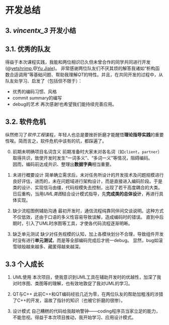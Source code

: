 # 开发总结

## 3. *vincentx_3* 开发小结
## 3.1. 优秀的队友
得益于本次课程实践，我能和两位相识已久但未曾合作的同学共同进行开发(@[yetshrimp](https://github.com/yetshrimp),@[Yu Jiale](https://github.com/Yu-Jiale))。
非常感谢两位队友们不厌其烦的解答我诸如“析构函数合适调用”等基础问题、帮助我理解*QT*的特性。并且，在共同开发的过程中，从队友处学习、启发了（包括但不限于）：
- 优秀的编码习惯、风格
- commit summary的编写
- debug的艺术
再次感谢!也希望我们能持续完善应用。

## 3.2. 软件危机
纵然修习了*软件工程*课程，年轻人也总是要挫折折磨才能醒悟**理论指导实践**的重要性唉。简而言之，软件危机中该有的坑，都踩遍了。

0. 前期未明确项目名词含义
前期准备时大家未对各名词（如`client`，`partner`）取得共识，致使开发时发生“一词多义”、“多词一义”等情况，阻碍编码。  
因而，编码前达成共识、整理出**数据字典**相当重要。
1. 未进行概要设计
简单确立需求后，未对任务所设计的开发技术及问题规模进行良好评估，进而的，未在问题域进行架构设计，而是直接进入编码阶段。于是类的设计、实现信马由缰，代码规模失去控制，出现了若干高度耦合的大类。
日后重构，当用*UML类图*结合设计模式指导，先**完成类的总体设计**，再进行具体实现。

2. 缺少流程图例辅助沟通
最初开发时，通信流程纯靠同伴间交谈说明。这种方式不仅低效，还由于口语的多义性容易导致误解，造成编码时的错误。
直到中后期时，引入了UML时序图等工具，才使各代码流程逐渐明晰。

2. 缺乏单元测试
缺少对任务规模的认知，加上各模块划分不合理，导致组件开发时没有进行**单元测试**，而是等全部编码完成后才统一debug。
显然，bug如滚雪球般越来越多、藏匿得越来越深。


## 3.3 个人成长
1. UML使用
本次项目，使我意识到UML工具在辅助开发时的优越性，加深了我对时序图、类图等的理解，也有效地敦促了我对UML的学习。

2. QT与C++
此前C++和QT编码经验几近为零，在两位队友的帮助加粗浅的涉猎了C++的开发，温故了指针的知识（也被它折磨的很惨）。

3. 设计模式
自己糟糕的代码给我敲响警钟——coding程序员当家立足的能力，不能忽视。得益于本次项目推动，我开始学习、应用设计模式。
